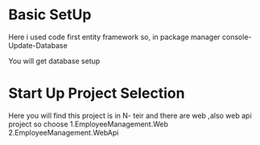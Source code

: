 # Basic SetUp
Here i used code first entity framework so, in package manager console-
Update-Database 

You will get database setup

# Start Up Project Selection
Here you will find this project is in N- teir and there are web ,also web api project so  choose 
1.EmployeeManagement.Web
2.EmployeeManagement.WebApi
